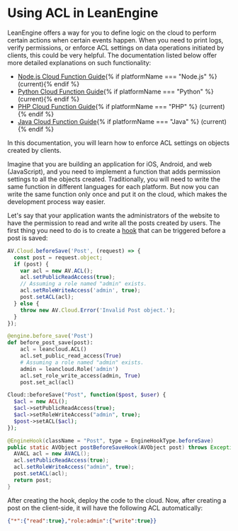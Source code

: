 # Using ACL in LeanEngine

LeanEngine offers a way for you to define logic on the cloud to perform certain actions when certain events happen. When you need to print logs, verify permissions, or enforce ACL settings on data operations initiated by clients, this could be very helpful. The documentation listed below offer more detailed explanations on such functionality:

- [Node.js Cloud Function Guide](leanengine_cloudfunction_guide-node.html){% if platformName === "Node.js" %} (current){% endif %}
- [Python Cloud Function Guide](leanengine_cloudfunction_guide-python.html){% if platformName === "Python" %} (current){% endif %}
- [PHP Cloud Function Guide](leanengine_cloudfunction_guide-php.html){% if platformName === "PHP" %} (current){% endif %}
- [Java Cloud Function Guide](leanengine_cloudfunction_guide-java.html){% if platformName === "Java" %} (current){% endif %}

In this documentation, you will learn how to enforce ACL settings on objects created by clients.

Imagine that you are building an application for iOS, Android, and web (JavaScript), and you need to implement a function that adds permission settings to all the objects created. Traditionally, you will need to write the same function in different languages for each platform. But now you can write the same function only once and put it on the cloud, which makes the development process way easier.

Let's say that your application wants the administrators of the website to have the permission to read and write all the posts created by users. The first thing you need to do is to create a [hook](leanengine_cloudfunction_guide-node.html#beforesave) that can be triggered before a post is saved:

```js
AV.Cloud.beforeSave('Post', (request) => {
  const post = request.object;
  if (post) {
    var acl = new AV.ACL();
    acl.setPublicReadAccess(true);
    // Assuming a role named "admin" exists.
    acl.setRoleWriteAccess('admin', true);
    post.setACL(acl);
  } else {
    throw new AV.Cloud.Error('Invalid Post object.');
  }
});
```
```python
@engine.before_save('Post')
def before_post_save(post):
    acl = leancloud.ACL()
    acl.set_public_read_access(True)
    # Assuming a role named "admin" exists.
    admin = leancloud.Role('admin')
    acl.set_role_write_access(admin, True)
    post.set_acl(acl)
```
```php
Cloud::beforeSave("Post", function($post, $user) {
  $acl = new ACL();
  $acl->setPublicReadAccess(true);
  $acl->setRoleWriteAccess("admin", true);
  $post->setACL($acl);
});
```
```java
@EngineHook(className = "Post", type = EngineHookType.beforeSave)
public static AVObject postBeforeSaveHook(AVObject post) throws Exception {
  AVACL acl = new AVACL();
  acl.setPublicReadAccess(true);
  acl.setRoleWriteAccess("admin", true);
  post.setACL(acl);
  return post;
}
```

After creating the hook, deploy the code to the cloud.
Now, after creating a post on the client-side, it will have the following ACL automatically:

```json
{"*":{"read":true},"role:admin":{"write":true}}
```